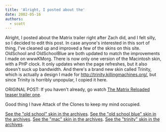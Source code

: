 ```yaml
---
title: 'Alright, I posted about the'
date: 2002-05-16
authors:
  - scott
---
```


Alright, I posted about the Matrix trailer right after Zach did, and I felt silly, so I decided to edit this post. In case anyone's interested in this sort of thing, I've cleaned up and improved a few of the skins on this site. OldSchool and OldSchoolBlue are both updated to match the improvements I made on wwwKMorg. There is now only one version of the Macintosh skin, with a PHP clock. It only updates when the page refreshes, but it also doesn't suck up bandwidth. And there's a brand new skin called Trinity, which is actually a design I made for http://trinity.killingmachines.org/, but since Trinity is horribly unpopular, I copied it here.

ORIGINAL POST:
If you haven't already, go watch [The Matrix Reloaded teaser trailer one](http://whatisthematrix.warnerbros.com/rl_cmp/trailer_qt.html).

Good thing I have Attack of the Clones to keep my mind occupied.

[See the "old school" skin in the archives](/site-archives/kmorg/skins/terminal.html). [See the "old school blue" skin in the archives](/site-archives/kmorg/skins/bluetext.html). [See the "mac" skin in the archives](/site-archives/kmorg/skins/mac.html). [See the "trinity" skin in the archives](/site-archives/kmorg/skins/trinity.html).
